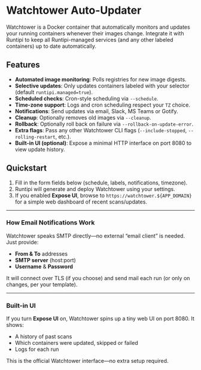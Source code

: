 # Watchtower Auto-Updater

Watchtower is a Docker container that automatically monitors and updates your running containers whenever their images change. Integrate it with Runtipi to keep all Runtipi-managed services (and any other labeled containers) up to date automatically.

## Features

- **Automated image monitoring**: Polls registries for new image digests.  
- **Selective updates**: Only updates containers labeled with your selector (default `runtipi.managed=true`).  
- **Scheduled checks**: Cron-style scheduling via `--schedule`.  
- **Time-zone support**: Logs and cron scheduling respect your `TZ` choice.  
- **Notifications**: Send updates via email, Slack, MS Teams or Gotify.  
- **Cleanup**: Optionally removes old images via `--cleanup`.  
- **Rollback**: Optionally roll back on failure via `--rollback-on-update-error`.  
- **Extra flags**: Pass any other Watchtower CLI flags (`--include-stopped`, `--rolling-restart`, etc.).  
- **Built-in UI (optional)**: Expose a minimal HTTP interface on port 8080 to view update history.

## Quickstart

1. Fill in the form fields below (schedule, labels, notifications, timezone).  
2. Runtipi will generate and deploy Watchtower using your settings.  
3. If you enabled **Expose UI**, browse to `https://watchtower.${APP_DOMAIN}` for a simple web dashboard of recent scans/updates.

---

### How Email Notifications Work

Watchtower speaks SMTP directly—no external “email client” is needed. Just provide:

- **From & To** addresses  
- **SMTP server** (host:port)  
- **Username** & **Password**  

It will connect over TLS (if you choose) and send mail each run (or only on changes, per your template).

---

### Built-in UI

If you turn **Expose UI** on, Watchtower spins up a tiny web UI on port 8080. It shows:

- A history of past scans  
- Which containers were updated, skipped or failed  
- Logs for each run  

This is the official Watchtower interface—no extra setup required.

